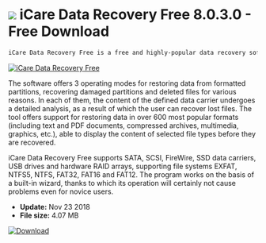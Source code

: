 # ![](https://cdn.softexe.net/static/icon/9/icare-data-recovery-free-9561.png) iCare Data Recovery Free 8.0.3.0 - Free Download

```sh
iCare Data Recovery Free is a free and highly-popular data recovery software. Using it, we will restore files from hard drives, memory cards and external storage media that have been removed due to user error, virus activity or hardware or software failure.
```
[![iCare Data Recovery Free](https://gallery.dpcdn.pl/imgc/Tools/50468/g_-_420x350_1.5_-_x20140416231126_0.png)](https://softexe.net/win/disks-files/data-recovery/icare-data-recovery-free:aefp.html)

The software offers 3 operating modes for restoring data from formatted partitions, recovering damaged partitions and deleted files for various reasons. In each of them, the content of the defined data carrier undergoes a detailed analysis, as a result of which the user can recover lost files. The tool offers support for restoring data in over 600 most popular formats (including text and PDF documents, compressed archives, multimedia, graphics, etc.), able to display the content of selected file types before they are recovered.
 
 iCare Data Recovery Free supports SATA, SCSI, FireWire, SSD data carriers, USB drives and hardware RAID arrays, supporting file systems EXFAT, NTFS5, NTFS, FAT32, FAT16 and FAT12. The program works on the basis of a built-in wizard, thanks to which its operation will certainly not cause problems even for novice users.


- **Update:** Nov 23 2018
- **File size:** 4.07 MB

[![Download](https://cdn.softexe.net/static/img/download.png)](https://softexe.net/win/disks-files/data-recovery/icare-data-recovery-free:aefp.html)

